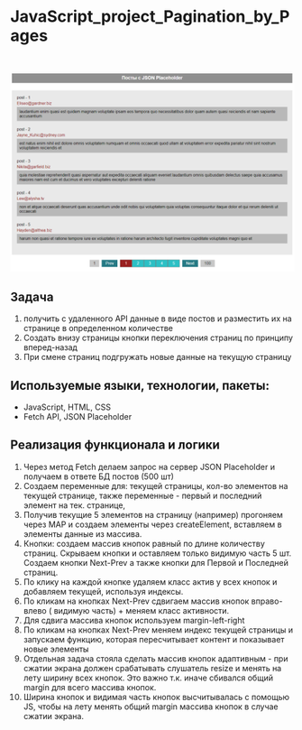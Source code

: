 # JavaScript_project_Pagination_by_Pages
&nbsp;
&nbsp;

![alt text](https://github.com/AntonioMikhailov/AntonioMikhailov/blob/main/assets/example.png)
## Задача
1.	получить с удаленного API данные в виде постов и разместить их на странице в определенном количестве
2.	Создать внизу страницы кнопки переключения страниц по принципу вперед-назад
3.	При смене страниц подгружать новые данные на текущую страницу


## Используемые языки, технологии, пакеты:
 - JavaScript, HTML, CSS
 - Fetch API, JSON Placeholder


## Реализация функционала и логики
1.	Через метод Fetch делаем запрос на сервер JSON Placeholder и получаем в ответе БД постов (500 шт)
2.	Создаем переменные для: текущей страницы, кол-во элементов на текущей странице, также переменные  - первый и последний элемент на тек. странице,
3.	Получив текущие 5 элементов на страницу (например) прогоняем через MAP и создаем элементы через createElement,   вставляем в элементы данные из массива. 
4.	Кнопки: создаем массив кнопок равный по длине количеству страниц. Скрываем кнопки  и оставляем только видимую часть 5 шт.   Создаем кнопки Next-Prev а также кнопки для Первой и Последней страниц.
5.	По клику на каждой кнопке удаляем класс актив у всех кнопок и добавляем текущей, используя индексы.
6.	По кликам на кнопках Next-Prev сдвигаем массив кнопок вправо-влево ( видимую часть) + меняем класс активности.
7.	Для сдвига массива кнопок используем margin-left-right
8.	По кликам на кнопках Next-Prev меняем индекс текущей страницы и запускаем функцию, которая пересчитывает контент и показывает новые элементы
9.	Отдельная задача стояла сделать массив кнопок адаптивным - при сжатии экрана должен срабатывать слушатель resize  и менять на лету ширину всех кнопок. Это важно т.к. иначе сбивался общий margin для всего массива кнопок.
10.	Ширина кнопок  и видимая часть кнопок высчитывалась с помощью JS, чтобы на лету менять общий margin массива кнопок в случае сжатии экрана.

 
 
 











 
